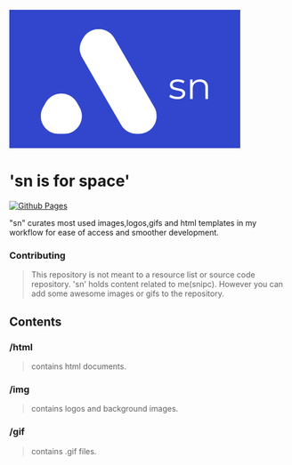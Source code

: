 ![sn](img/sn.png "sn")

# 'sn is for space'



[![Github Pages](https://img.shields.io/badge/github%20pages-121013?style=for-the-badge&logo=github&logoColor=white)](https://github.com/NotSnipc/sn)

"sn" curates most used images,logos,gifs and html templates in my workflow for ease of access and smoother development.

### Contributing
> This repository is not meant to a resource list or source code repository. 'sn' holds content related to me(snipc). However you can add some awesome images or gifs to the repository.


## Contents

### /html
> contains html documents.

### /img
> contains logos and background images.

### /gif
> contains .gif files.
